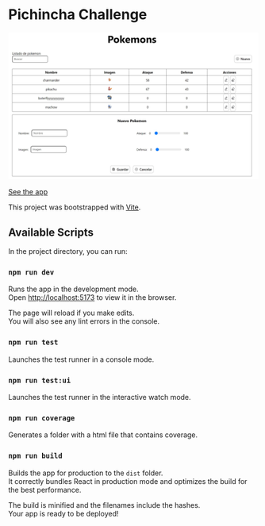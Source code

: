 # Pichincha Challenge

![App](./.readme-static/Screenshot.jpg)

[See the app](https://mdceg.github.io/ChallengeFront/)

This project was bootstrapped with [Vite](https://vitejs.dev/).

## Available Scripts

In the project directory, you can run:

### `npm run dev`

Runs the app in the development mode.<br />
Open [http://localhost:5173](http://localhost:5173) to view it in the browser.

The page will reload if you make edits.<br />
You will also see any lint errors in the console.

### `npm run test`

Launches the test runner in a console mode.<br />

### `npm run test:ui`

Launches the test runner in the interactive watch mode.<br />

### `npm run coverage`

Generates a folder with a html file that contains coverage.<br />

### `npm run build`

Builds the app for production to the `dist` folder.<br />
It correctly bundles React in production mode and optimizes the build for the best performance.

The build is minified and the filenames include the hashes.<br />
Your app is ready to be deployed!
